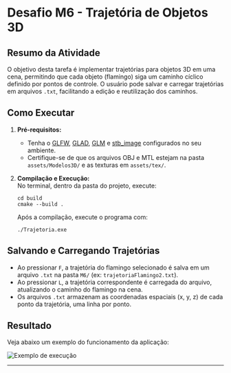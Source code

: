 # Desafio M6 - Trajetória de Objetos 3D

## Resumo da Atividade

O objetivo desta tarefa é implementar trajetórias para objetos 3D em uma cena, permitindo que cada objeto (flamingo) siga um caminho cíclico definido por pontos de controle. O usuário pode salvar e carregar trajetórias em arquivos `.txt`, facilitando a edição e reutilização dos caminhos. 

## Como Executar

1. **Pré-requisitos:**  
   - Tenha o [GLFW](https://www.glfw.org/), [GLAD](https://glad.dav1d.de/), [GLM](https://glm.g-truc.net/0.9.9/index.html) e [stb_image](https://github.com/nothings/stb) configurados no seu ambiente.
   - Certifique-se de que os arquivos OBJ e MTL estejam na pasta `assets/Modelos3D/` e as texturas em `assets/tex/`.

2. **Compilação e Execução:**  
   No terminal, dentro da pasta do projeto, execute:
   ```
   cd build
   cmake --build .
   ```
   Após a compilação, execute o programa com:
   ```
   ./Trajetoria.exe
   ```

## Salvando e Carregando Trajetórias

- Ao pressionar `F`, a trajetória do flamingo selecionado é salva em um arquivo `.txt` na pasta `M6/` (ex: `trajetoriaFlamingo2.txt`).
- Ao pressionar `L`, a trajetória correspondente é carregada do arquivo, atualizando o caminho do flamingo na cena.
- Os arquivos `.txt` armazenam as coordenadas espaciais (x, y, z) de cada ponto da trajetória, uma linha por ponto.

## Resultado

Veja abaixo um exemplo do funcionamento da aplicação:

![Exemplo de execução](M6.gif)

---
